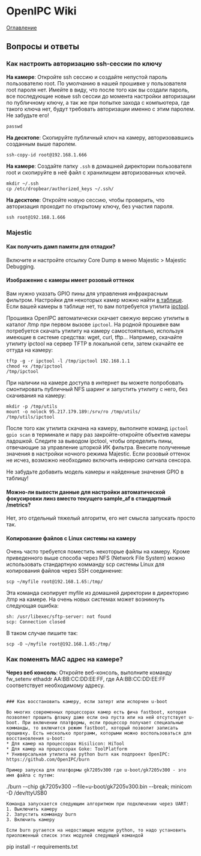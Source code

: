 # OpenIPC Wiki
[Оглавление](../index.md)

Вопросы и ответы
----------------

### Как настроить авторизацию ssh-сессии по ключу

__На камере__: Откройте ssh сессию и создайте непустой пароль пользователю root. По умолчанию в нашей прошивке у пользователя root пароля нет.
Имейте в виду, что после того как вы создали пароль, все последующие новые ssh сессии до момента настройки авторизации по публичному ключу,
а так же при попытке захода с компьютера, где такого ключа нет, будут требовать авторизации именно с этим паролем. Не забудьте его!
```
passwd
```

__На десктопе__: Скопируйте публичный ключ на камеру, авторизовавшись созданным выше паролем.
```
ssh-copy-id root@192.168.1.666
```

__На камере__: Создайте папку `.ssh` в домашней директории пользователя root и скопируйте в неё файл с хранилищем авторизованных ключей.
```
mkdir ~/.ssh
cp /etc/dropbear/authorized_keys ~/.ssh/
```

__На десктопе__: Откройте новую сессию, чтобы проверить, что авторизация проходит по открытому ключу, без участия пароля.
```
ssh root@192.168.1.666
```

### Majestic

#### Как получить дамп памяти для отладки?
Включите и настройте отсылку Core Dump в меню Majestic > Majestic Debugging.

#### Изображение с камеры имеет розовый оттенок
Вам нужно указать GPIO пины для управления инфракрасным фильтром. Настройки для некоторых камер можно найти [в таблице](https://openipc.org/wiki/en/gpio-settings.html). Если вашей камеры в таблице нет, то вам потребуется утилита [ipctool](https://github.com/OpenIPC/ipctool/releases/download/latest/ipctool).

Прошивка OpenIPC автоматически скачает свежую версию утилиты в каталог /tmp при первом вызове `ipctool`.
На родной прошивке вам потребуется скачать утилиту на камеру самостоятельно, используя имеющие в системе средства: wget, curl, tftp...
Например, скачайте утилиту ipctool на сервер TFTP в локальной сети, затем скачайте ее оттуда на камеру:
```
tftp -g -r ipctool -l /tmp/ipctool 192.168.1.1
chmod +x /tmp/ipctool
/tmp/ipctool
```
При наличии на камере доступа в интернет вы можете попробовать смонтировать публичный NFS шаринг и запустить утилиту с него, без скачивания на камеру:
```
mkdir -p /tmp/utils
mount -o nolock 95.217.179.189:/srv/ro /tmp/utils/
/tmp/utils/ipctool
```
После того как утилита скачана на камеру, выполните команд `ipctool gpio scan` в терминале и пару раз закройте-откройте объектив камеры ладошкой.
Следите за выводом ipctool, чтобы определить пины, отвечающие за управление шторкой ИК фильтра.
Внесите полученные значения в настройки ночного режима Majestic. Если розовый оттенок не исчез, возможно необходимо включить инверсию сигнала сенсора.

Не забудьте добавить модель камеры и найденные значения GPIO в таблицу!

#### Можно-ли вывести данные для настройки автоматической фокусировки линз вместо текущего sample_af в стандартный /metrics?
Нет, это отдельный тяжелый алгоритм, его нет смысла запускать просто так.

#### Копирование файлов с Linux системы на камеру
Очень часто требуется поместить некоторые файлы на камеру. Кроме приведенного выше способа через NFS (Network File System)
можно использовать стандартную комманду scp системы Linux для копирования файлов через SSH соединение:
```
scp ~/myfile root@192.168.1.65:/tmp/
```
Эта команда скопирует myfile из домашней директории в директорию /tmp на камере.
На очень новых системах может возникнуть следующая ошибка:
```
sh: /usr/libexec/sftp-server: not found
scp: Connection closed
```

В таком случае пишите так:
```
scp -O ~/myfile root@192.168.1.65:/tmp/
```

### Как поменять MAC адрес на камере?

__Через веб консоль__: Откройте веб-консоль, выполните команду fw_setenv ethaddr AA:BB:CC:DD:EE:FF, где AA:BB:CC:DD:EE:FF соответствует необходимому адресу.
```

### Как восстановить камеру, если затерт или испорчен u-boot

Во многих современных процессорах камер есть фича fastboot, которая позволяет прошить флэшку даже если она пуста или на ней отсутствует u-boot. При включении платформы, если процессор получает специальные комманды, то включится режим fastboot, который позволит записать прошивку. Есть несколько программ, которыми можно воспользоваться для восстановления u-boot:
* Для камер на процессорах Hisilicon: HiTool
* Для камер на процессорах Goke: ToolPlatform
* Универсальная утилита на python burn как подпроект OpenIPC:
https://github.com/OpenIPC/burn

Пример запуска для платформы gk7205v300 где u-boot/gk7205v300 - это имя файла с путем:
```
./burn --chip gk7205v300 --file=u-boot/gk7205v300.bin --break; minicom -D /dev/ttyUSB0
```
Команда запускается следующим алгоритмом при подключении через UART:
1. Выключить камеру
2. Запустить комманду burn
3. Включить камеру

Если burn ругается на недостающие модули python, то надо установить приоложенный список этих модулей следующей командой
```
pip install -r requirements.txt
```
